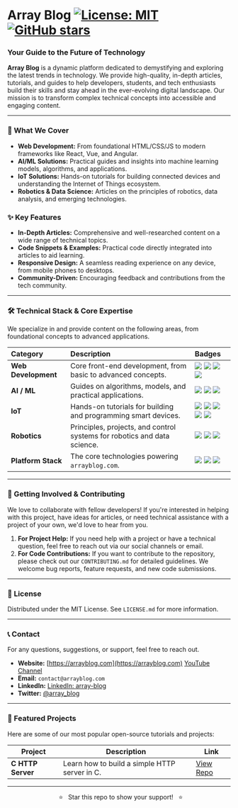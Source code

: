 # Array Blog [![License: MIT](https://img.shields.io/badge/License-MIT-yellow.svg)](https://opensource.org/licenses/MIT) [![GitHub stars](https://img.shields.io/github/stars/your-github-username/arrayblog?style=social)](https://github.com/your-github-username/arrayblog/stargazers)

### Your Guide to the Future of Technology

**Array Blog** is a dynamic platform dedicated to demystifying and exploring the latest trends in technology. We provide high-quality, in-depth articles, tutorials, and guides to help developers, students, and tech enthusiasts build their skills and stay ahead in the ever-evolving digital landscape. Our mission is to transform complex technical concepts into accessible and engaging content.

---

### 🚀 What We Cover

* **Web Development:** From foundational HTML/CSS/JS to modern frameworks like React, Vue, and Angular.
* **AI/ML Solutions:** Practical guides and insights into machine learning models, algorithms, and applications.
* **IoT Solutions:** Hands-on tutorials for building connected devices and understanding the Internet of Things ecosystem.
* **Robotics & Data Science:** Articles on the principles of robotics, data analysis, and emerging technologies.

### ✨ Key Features

* **In-Depth Articles:** Comprehensive and well-researched content on a wide range of technical topics.
* **Code Snippets & Examples:** Practical code directly integrated into articles to aid learning.
* **Responsive Design:** A seamless reading experience on any device, from mobile phones to desktops.
* **Community-Driven:** Encouraging feedback and contributions from the tech community.

---

### 🛠️ Technical Stack & Core Expertise

We specialize in and provide content on the following areas, from foundational concepts to advanced applications.

| Category | Description | Badges |
| :--- | :--- | :--- |
| **Web Development** | Core front-end development, from basic to advanced concepts. | ![](https://img.shields.io/badge/HTML5-E34F26?style=for-the-badge&logo=html5&logoColor=white) ![](https://img.shields.io/badge/CSS3-1572B6?style=for-the-badge&logo=css3&logoColor=white) ![](https://img.shields.io/badge/JavaScript-F7DF1E?style=for-the-badge&logo=javascript&logoColor=black) ![](https://img.shields.io/badge/React-61DAFB?style=for-the-badge&logo=react&logoColor=black) |
| **AI / ML** | Guides on algorithms, models, and practical applications. | ![](https://img.shields.io/badge/Python-3776AB?style=for-the-badge&logo=python&logoColor=white) ![](https://img.shields.io/badge/TensorFlow-FF6F00?style=for-the-badge&logo=tensorflow&logoColor=white) ![](https://img.shields.io/badge/PyTorch-EE4C2C?style=for-the-badge&logo=pytorch&logoColor=white) |
| **IoT** | Hands-on tutorials for building and programming smart devices. | ![](https://img.shields.io/badge/C%2B%2B-00599C?style=for-the-badge&logo=cplusplus&logoColor=white) ![](https://img.shields.io/badge/Arduino-00979D?style=for-the-badge&logo=arduino&logoColor=white) ![](https://img.shields.io/badge/Raspberry%20Pi-C51A4A?style=for-the-badge&logo=raspberrypi&logoColor=white) ![](https://img.shields.io/badge/PlatformIO-F58025?style=for-the-badge&logo=platformio&logoColor=white) ![](https://img.shields.io/badge/ESP--IDF-E7352C?style=for-the-badge&logo=espressif&logoColor=white) |
| **Robotics** | Principles, projects, and control systems for robotics and data science. | ![](https://img.shields.io/badge/ROS-22314E?style=for-the-badge&logo=ros&logoColor=white) ![](https://img.shields.io/badge/Jupyter-F37626?style=for-the-badge&logo=jupyter&logoColor=white) ![](https://img.shields.io/badge/RTOS-blue?style=for-the-badge&logo=realtime&logoColor=white) |
| **Platform Stack** | The core technologies powering `arrayblog.com`. | ![](https://img.shields.io/badge/PHP-777BB4?style=for-the-badge&logo=php&logoColor=white) ![](https://img.shields.io/badge/Bootstrap-563D7C?style=for-the-badge&logo=bootstrap&logoColor=white) ![](https://img.shields.io/badge/MySQL-005C84?style=for-the-badge&logo=mysql&logoColor=white) |

---

### 🤝 Getting Involved & Contributing

We love to collaborate with fellow developers! If you're interested in helping with this project, have ideas for articles, or need technical assistance with a project of your own, we'd love to hear from you.

1.  **For Project Help:** If you need help with a project or have a technical question, feel free to reach out via our social channels or email.
2.  **For Code Contributions:** If you want to contribute to the repository, please check out our `CONTRIBUTING.md` for detailed guidelines. We welcome bug reports, feature requests, and new code submissions.

---

### 📄 License

Distributed under the MIT License. See `LICENSE.md` for more information.

---

### 📞 Contact

For any questions, suggestions, or support, feel free to reach out.

* **Website:** [https://arrayblog.com](https://arrayblog.com)
 [YouTube Channel](https://www.youtube.com/@ArrayBlog)
* **Email:** `contact@arrayblog.com`
* **LinkedIn:** [LinkedIn: array-blog](https://www.linkedin.com/in/array-blog-000203377/)
* **Twitter:** [@array_blog](https://x.com/array_blog)


---

### 🌟 Featured Projects

Here are some of our most popular open-source tutorials and projects:

| Project | Description | Link |
|----------|--------------|------|
| **C HTTP Server** | Learn how to build a simple HTTP server in C. | [View Repo](https://github.com/arrayblogcode/C) |
---


<p align="center">
  ⭐️ &nbsp; Star this repo to show your support! &nbsp; ⭐️
</p>
